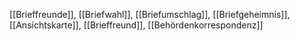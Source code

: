 [[Brieffreunde]], [[Briefwahl]], [[Briefumschlag]], [[Briefgeheimnis]], [[Ansichtskarte]], [[Brieffreund]], [[Behördenkorrespondenz]]